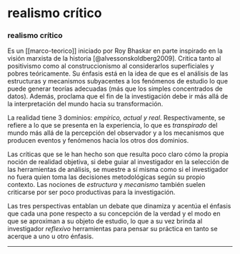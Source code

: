 # realismo crítico
### realismo crítico

Es un [[marco-teorico]] iniciado por Roy Bhaskar en parte inspirado en la visión marxista de la historia [@alvessonskoldberg2009]. Critica tanto al positivismo como al construccionismo al considerarlos superficiales y pobres teóricamente. Su énfasis está en la idea de que es el análisis de las estructuras y mecanismos subyacentes a los fenómenos de estudio lo que puede generar teorías adecuadas (más que los simples concentrados de datos). Además, proclama que el fin de la investigación debe ir más allá de la interpretación del mundo hacia su transformación.

La realidad tiene 3 dominios: *empírico, actual y real*. Respectivamente, se refiere a lo que se presenta en la experiencia, lo que es *transpirado* del mundo más allá de la percepción del observador y a los mecanismos que producen eventos y fenómenos hacia los otros dos dominios.

Las críticas que se le han hecho son que resulta poco claro cómo la propia noción de realidad objetiva, si debe guiar al investigador en la selección de las herramientas de análisis, se muestre a sí misma como si el investigador no fuera quien toma las decisiones metodológicas según su propio contexto. Las nociones de *estructura* y *mecanismo* también suelen criticarse por ser poco productivas para la investigación.

Las tres perspectivas entablan un debate que dinamiza y acentúa el énfasis que cada una pone respecto a su concepción de la verdad y el modo en que se aproximan a su objeto de estudio, lo que a su vez brinda al investigador *reflexivo* herramientas para pensar su práctica en tanto se acerque a uno u otro énfasis.

---